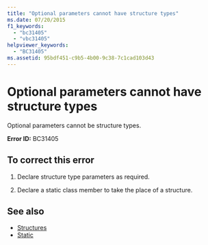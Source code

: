```yaml
---
title: "Optional parameters cannot have structure types"
ms.date: 07/20/2015
f1_keywords: 
  - "bc31405"
  - "vbc31405"
helpviewer_keywords: 
  - "BC31405"
ms.assetid: 95bdf451-c9b5-4b00-9c38-7c1cad103d43
---
```

# Optional parameters cannot have structure types
Optional parameters cannot be structure types.  
  
 **Error ID:** BC31405  
  
## To correct this error  
  
1. Declare structure type parameters as required.  
  
2. Declare a static class member to take the place of a structure.  
  
## See also

- [Structures](../../visual-basic/programming-guide/language-features/data-types/structures.md)
- [Static](../../visual-basic/language-reference/modifiers/static.md)
